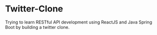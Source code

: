 # Twitter-Clone

Trying to learn RESTful API development using ReactJS and Java Spring Boot by building a twitter clone.
